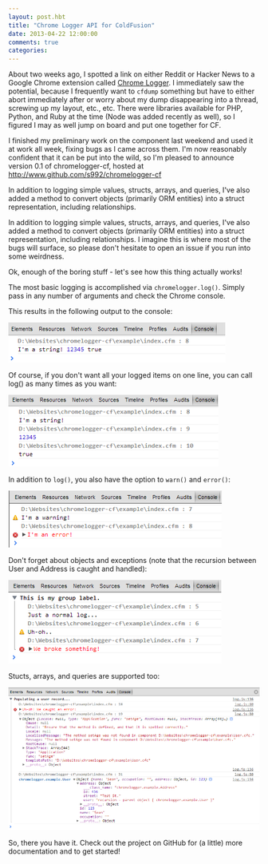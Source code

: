 ```yaml
---
layout: post.hbt
title: "Chrome Logger API for ColdFusion"
date: 2013-04-22 12:00:00
comments: true
categories: 
---
```

About two weeks ago, I spotted a link on either Reddit or Hacker News to a Google Chrome extension called [Chrome Logger](http://www.chromelogger.com/). I immediately saw the potential, because I frequently want to `cfdump` something but have to either abort immediately after or worry about my dump disappearing into a thread, screwing up my layout, etc., etc. There were libraries available for PHP, Python, and Ruby at the time (Node was added recently as well), so I figured I may as well jump on board and put one together for CF.

I finished my preliminary work on the component last weekend and used it at work all week, fixing bugs as I came across them. I'm now reasonably confident that it can be put into the wild, so I'm pleased to announce version 0.1 of chromelogger-cf, hosted at http://www.github.com/s992/chromelogger-cf

In addition to logging simple values, structs, arrays, and queries, I've also added a method to convert objects (primarily ORM entities) into a struct representation, including relationships.

<!-- more -->

In addition to logging simple values, structs, arrays, and queries, I've also added a method to convert objects (primarily ORM entities) into a struct representation, including relationships. I imagine this is where most of the bugs will surface, so please don't hesitate to open an issue if you run into some weirdness.

Ok, enough of the boring stuff - let's see how this thing actually works!

The most basic logging is accomplished via `chromelogger.log()`. Simply pass in any number of arguments and check the Chrome console.

<script src="https://gist.github.com/s992/5431987.js?file=chromelogger1.cfc"></script>

This results in the following output to the console:

<a href="assets/images/chromelogger/scrn1.png" target="_blank"><img src="assets/images/chromelogger/scrn1.png"></a>

Of course, if you don't want all your logged items on one line, you can call log() as many times as you want:

<script src="https://gist.github.com/s992/5431987.js?file=chromelogger2.cfc"></script>

<a href="assets/images/chromelogger/scrn2.png" target="_blank"><img src="assets/images/chromelogger/scrn2.png"></a>

In addition to `log()`, you also have the option to `warn()` and `error()`:

<script src="https://gist.github.com/s992/5431987.js?file=chromelogger3.cfc"></script>

<a href="assets/images/chromelogger/scrn3.png" target="_blank"><img src="assets/images/chromelogger/scrn3.png"></a>

Don't forget about objects and exceptions (note that the recursion between User and Address is caught and handled):

<script src="https://gist.github.com/s992/5431987.js?file=chromelogger4.cfc"></script>

<a href="assets/images/chromelogger/scrn4.png" target="_blank"><img src="assets/images/chromelogger/scrn4.png"></a>

Stucts, arrays, and queries are supported too:

<script src="https://gist.github.com/s992/5431987.js?file=chromelogger5.cfc"></script>

<a href="assets/images/chromelogger/scrn5.png" target="_blank"><img src="assets/images/chromelogger/scrn5.png"></a>

So, there you have it. Check out the project on GitHub for (a little) more documentation and to get started!